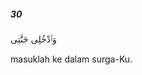##### 30

<span class="ayah">وَٱدْخُلِى جَنَّتِى</span>

<span class="ayah_translation">masuklah ke dalam surga-Ku.</span>
